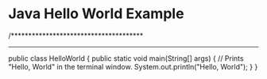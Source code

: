 # Java Hello World Example


/**************************************


************************************



public class HelloWorld {
        public static void main(String[] args) {
                // Prints "Hello, World" in the terminal window.
                System.out.println("Hello, World");
        }
}
